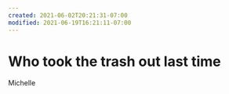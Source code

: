 ```yaml
---
created: 2021-06-02T20:21:31-07:00
modified: 2021-06-19T16:21:11-07:00
---
```


# Who took the trash out last time

Michelle
